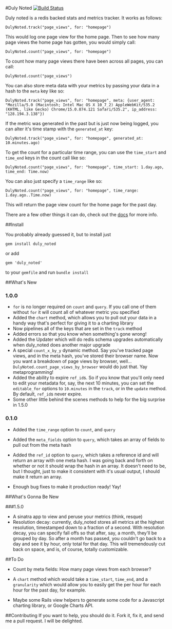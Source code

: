 #Duly Noted
[![Build Status](https://secure.travis-ci.org/willcosgrove/duly_noted.png?branch=master)](http://travis-ci.org/willcosgrove/duly_noted)

Duly noted is a redis backed stats and metrics tracker.  It works as follows:

    DulyNoted.track("page_views", for: "homepage")

This would log one page view for the home page.  Then to see how many page views the home page has gotten, you would simply call:

    DulyNoted.count("page_views", for: "homepage")
    
To count how many page views there have been across all pages, you can call:

	DulyNoted.count("page_views")

You can also store meta data with your metrics by passing your data in a hash to the `meta` key like so:

    DulyNoted.track("page_views", for: "homepage", meta: {user_agent: "Mozilla/5.0 (Macintosh; Intel Mac OS X 10_7_2) AppleWebKit/535.2 (KHTML, like Gecko) Chrome/15.0.874.121 Safari/535.2", ip_address: "128.194.3.138"})

If the metric was generated in the past but is just now being logged, you can alter it's time stamp with the `generated_at` key:

    DulyNoted.track("page_views", for: "homepage", generated_at: 10.minutes.ago)

To get the count for a particular time range, you can use the `time_start` and `time_end` keys in the count call like so:

    DulyNoted.count("page_views", for: "homepage", time_start: 1.day.ago, time_end: Time.now)

You can also just specify a `time_range` like so:

    DulyNoted.count("page_views", for: "homepage", time_range: 1.day.ago..Time.now)

This will return the page view count for the home page for the past day.

There are a few other things it can do, check out the [docs]("http://willcosgrove.github.com/duly_noted") for more info.

##Install

You probably already guessed it, but to install just

    gem install duly_noted

or add 

    gem 'duly_noted'

to your `gemfile` and run `bundle install`

##What's New

### 1.0.0
* `for` is no longer required on `count` and `query`.  If you call one of them without `for` it will count all of whatever metric you specified
* Added the `chart` method, which allows you to pull out your data in a handy way that's perfect for giving it to a charting library
* Now pipelines all of the keys that are set in the `track` method
* Added errors so that you know when something's gone wrong!
* Added the Updater which will do redis schema upgrades automatically when duly_noted does another major upgrade
* A special `count_x_by_y` dynamic method.  Say you've tracked page views, and in the meta hash, you've stored their browser name.  Now you want a breakdown of page views by browser, well… `DulyNoted.count_page_views_by_browser` would do just that.  Yay metaprogramming!
* Added the ability to expire `ref_id`s.  So if you know that you'll only need to edit your metadata for, say, the next 10 minutes, you can set the `editable_for` options to `10.minutes` in the `track`, or in the `update` method.  By default, `ref_id`s never expire.
* Some other little behind the scenes methods to help for the big surprise in 1.5.0

### 0.1.0

* Added the `time_range` option to `count`, and `query`

* Added the `meta_fields` option to `query`, which takes an array of fields to pull out from the meta hash

* Added the `ref_id` option to `query`, which takes a reference id and will return an array with one meta hash.  I was going back and forth on whether or not it should wrap the hash in an array.  It doesn't need to be, but I thought, just to make it consistent with it's usual output, I should make it return an array.

* Enough bug fixes to make it production ready! Yay!


##What's Gonna Be New

###1.5.0
* A sinatra app to view and peruse your metrics (think, resque)
* Resolution decay: currently, duly_noted stores all metrics at the highest resolution, timestamped down to a fraction of a second.  With resolution decay, you can specify fall offs so that after, say, a month, they'll be grouped by day.  So after a month has passed, you couldn't go back to a day and see it by hour, only total for that day.  This will tremendously cut back on space, and is, of course, totally customizable. 



##To Do

* Count by meta fields: How many page views from each browser?

* A `chart` method which would take a `time_start`, `time_end`, and a `granularity` which would allow you to easily get the per hour for each hour for the past day, for example.

* Maybe some Rails view helpers to generate some code for a Javascript charting library, or Google Charts API.

##Contributing
If you want to help, you should do it.  Fork it, fix it, and send me a pull request.  I will be delighted.